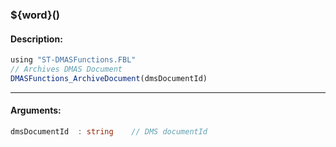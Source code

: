 ### ${word}()

#### Description:
```ts
using "ST-DMASFunctions.FBL"
// Archives DMAS Document
DMASFunctions_ArchiveDocument(dmsDocumentId)
```
----
#### Arguments:
```ts
dmsDocumentId  : string    // DMS documentId
```
